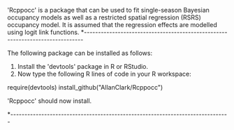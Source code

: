 'Rcppocc' is a package that can be used to fit single-season Bayesian occupancy 
models as well as a restricted spatial regression (RSRS) occupancy model. 
It is assumed that the regression effects are modelled using logit link 
functions.
*------------------------------------------------------------------------------

The following package can be installed as follows: 

1. Install the 'devtools' package in R or RStudio. 
2. Now type the following R lines of code in your R workspace: 

require(devtools)
install_github("AllanClark/Rcppocc")

'Rcppocc' should now install.

*------------------------------------------------------------------------------


